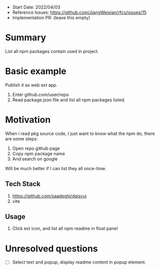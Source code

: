- Start Date: 2022/04/03
- Reference Issues: https://github.com/JiangWeixian/rfcs/issues/15
- Implementation PR: (leave this empty)

# Summary

List all npm packages contain used in project.

# Basic example

Publish it as web ext app. 

1. Enter github.com/user/repo
2. Read package.json file and list all npm packages listed.

# Motivation

When i read pkg source code, I just want to know what the npm do, there are some steps:

1. Open repo github page
2. Copy npm package name
3. And search on google

Will be much better if I can list they all once-time.

## Tech Stack

1. https://github.com/saadeghi/daisyui
2. vite

## Usage

1. Click ext icon, and list all npm readme in float panel

# Unresolved questions

- [ ] Select text and popup, display readme content in popup element.